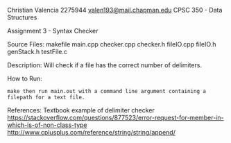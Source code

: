 Christian Valencia
2275944
valen193@mail.chapman.edu
CPSC 350 - Data Structures

Assignment 3 - Syntax Checker

Source Files:
    makefile
	main.cpp
    checker.cpp
    checker.h
    fileIO.cpp
    fileIO.h
    genStack.h
	testFile.c

Description:
    	Will check if a file has the correct number of delimiters.

How to Run:

	make then run main.out with a command line argument containing a filepath for a text file.

References:
    Textbook example of delimiter checker
    https://stackoverflow.com/questions/877523/error-request-for-member-in-which-is-of-non-class-type
    http://www.cplusplus.com/reference/string/string/append/
